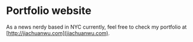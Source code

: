 # Portfolio website
As a news nerdy based in NYC currently, feel free to check my portfolio at [http://jiachuanwu.com](jiachuanwu.com).

